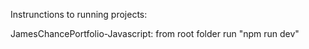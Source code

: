 Instrunctions to running projects:

JamesChancePortfolio-Javascript:
from root folder run "npm run dev"

